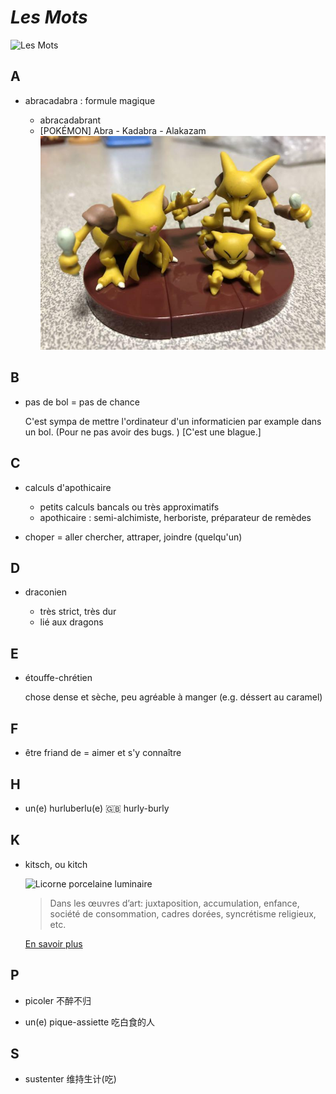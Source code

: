 # _Les Mots_
![Les Mots](Figures/les_mots.jpg)


A
---
+ abracadabra : formule magique
	
	+ abracadabrant
	+ [POKÉMON] Abra - Kadabra - Alakazam
	![Casey](Figures/casey.jpg)

B
---
+ pas de bol = pas de chance

	C'est sympa de mettre l'ordinateur d'un informaticien par example dans un bol. (Pour ne pas avoir des bugs. ) [C'est une blague.]

C
---
+ calculs d'apothicaire
	
	+ petits calculs bancals ou très approximatifs
	+ apothicaire : semi-alchimiste, herboriste, préparateur de remèdes

+ choper = aller chercher, attraper, joindre (quelqu'un)

D
---
+ draconien

	+ très strict, très dur
	+ lié aux dragons

E
---
+ étouffe-chrétien

	chose dense et sèche, peu agréable à manger (e.g. déssert au caramel)

F
---
+ être friand de = aimer et s'y connaître

H
---
+ un(e) hurluberlu(e) :uk: hurly-burly 

K
---
+ kitsch, ou kitch

	![Licorne porcelaine luminaire](Figures/veilleuse_licorne_porcelaine_enfant_luminaire.jpg)

	>Dans les œuvres d’art: juxtaposition, accumulation, enfance, société de consommation, cadres dorées, syncrétisme religieux, etc.

	[En savoir plus](https://mlleaartus.wordpress.com/2017/07/27/le-kitsch-cest-quoi/)

P
---
+ picoler 不醉不归

+ un(e) pique-assiette 吃白食的人

S
---
+ sustenter 维持生计(吃)
